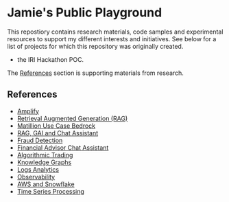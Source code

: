 # Jamie's Public Playground

This repostiory contains research materials, code samples and experimental resources to support my different interests and initiatives.  See below for a list of projects for which this repository was originally created.  
- the IRI Hackathon POC.

The [References](#references) section is supporting materials from research.

## References
- [Amplify](https://docs.aws.amazon.com/prescriptive-guidance/latest/patterns/create-amplify-micro-frontend-portal.html?did=pg_card&trk=pg_card)
- [Retrieval Augmented Generation (RAG)](https://docs.aws.amazon.com/prescriptive-guidance/latest/patterns/deploy-rag-use-case-on-aws.html?did=pg_card&trk=pg_card)
 - [Matillion Use Case Bedrock](https://www.youtube.com/watch?v=IZLfO-94aNE)
 - [RAG, GAI and Chat Assistant](https://docs.aws.amazon.com/prescriptive-guidance/latest/patterns/develop-advanced-generative-ai-chat-based-assistants-by-using-rag-and-react-prompting.html?did=pg_card&trk=pg_card)
 - [Fraud Detection](https://docs.aws.amazon.com/architecture-diagrams/latest/fraud-ring-detection-using-Neo4j-and-graphs/fraud-ring-detection-using-Neo4j-and-graphs.html?did=wp_card&trk=wp_card)
 - [Financial Advisor Chat Assistant](https://docs.aws.amazon.com/architecture-diagrams/latest/financial-advisor-chat-assistant/financial-advisor-chat-assistant.html?did=wp_card&trk=wp_card)
 - [Algorithmic Trading](https://d1.awsstatic.com/architecture-diagrams/ArchitectureDiagrams/algorithmic-trading-ra.pdf?did=wp_card&trk=wp_card)
 - [Knowledge Graphs](https://docs.aws.amazon.com/architecture-diagrams/latest/knowledge-graphs-and-graphrag-with-neo4j/knowledge-graphs-and-graphrag-with-neo4j.html?did=wp_card&trk=wp_card)
 - [Logs Analytics](https://d1.awsstatic.com/architecture-diagrams/ArchitectureDiagrams/log-analytics-with-open-source-patterns-ra.pdf?did=wp_card&trk=wp_card)
 - [Observability](https://d1.awsstatic.com/architecture-diagrams/ArchitectureDiagrams/observability-with-logs-traces-metrics-ra.pdf?did=wp_card&trk=wp_card)
 - [AWS and Snowflake](https://d1.awsstatic.com/architecture-diagrams/ArchitectureDiagrams/data-platform-on-aws-and-snowflake-ra.pdf?did=wp_card&trk=wp_card)
 - [Time Series Processing](https://d1.awsstatic.com/architecture-diagrams/ArchitectureDiagrams/aws-reference-architecture-time-series-processing.pdf?did=wp_card&trk=wp_card)
